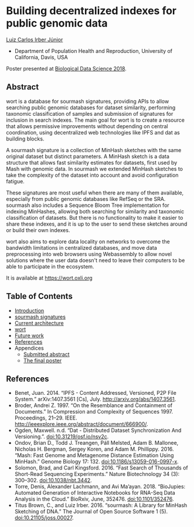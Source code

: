 # Building decentralized indexes for public genomic data

[Luiz Carlos Irber Júnior](https://github.com/luizirber)

- Department of Population Health and Reproduction, University of California, Davis, USA

Poster presented at [Biological Data Science 2018][1].

## Abstract

wort is a database for sourmash signatures, providing APIs to allow
searching public genomic databases for dataset similarity, performing
taxonomic classification of samples and submission of signatures for
inclusion in search indexes. The main goal for wort is to create a
resource that allows permissive improvements without depending on
central coordination, using decentralized web technologies like IPFS
and dat as building blocks.

A sourmash signature is a collection of MinHash sketches with the same
original dataset but distinct parameters. A MinHash sketch is a data
structure that allows fast similarity estimates for datasets, first
used by Mash with genomic data. In sourmash we extended MinHash
sketches to take the complexity of the dataset into account and avoid
configuration fatigue.

These signatures are most useful when there are many of them available,
especially from public genomic databases like RefSeq or the SRA.
sourmash also includes a Sequence Bloom Tree implementation for
indexing MinHashes, allowing both searching for similarity and
taxonomic classification of datasets. But there is no functionality to
make it easier to share these indexes, and it is up to the user to send
these sketches around or build their own indexes.

wort also aims to explore data locality on networks to overcome the
bandwidth limitations in centralized databases, and move data
preprocessing into web browsers using Webassembly to allow novel
solutions where the user data doesn't need to leave their computers to
be able to participate in the ecosystem.

It is available at https://wort.oxli.org

## Table of Contents

- [Introduction](01.intro.md)
- [sourmash signatures](02.sourmash.md)
- [Current architecture](03.current_arch.md)
- [wort](04.wort.md)
- [Future work](05.future.md)
- [References](#references)
- Appendices
  - [Submitted abstract](abstract.md)
  - [The final poster](poster/poster.pdf)

## References

- Benet, Juan. 2014. “IPFS - Content Addressed, Versioned, P2P File System.” arXiv:1407.3561 [Cs], July. http://arxiv.org/abs/1407.3561.
- Broder, Andrei Z. 1997. “On the Resemblance and Containment of Documents.” In Compression and Complexity of Sequences 1997. Proceedings, 21–29. IEEE. http://ieeexplore.ieee.org/abstract/document/666900/.
- Ogden, Maxwell. n.d. “Dat - Distributed Dataset Synchronization And Versioning.”. [doi:10.31219/osf.io/nsv2c](https://doi.org/10.31219/osf.io/nsv2c).
- Ondov, Brian D., Todd J. Treangen, Páll Melsted, Adam B. Mallonee, Nicholas H. Bergman, Sergey Koren, and Adam M. Phillippy. 2016. “Mash: Fast Genome and Metagenome Distance Estimation Using MinHash.” Genome Biology 17: 132. [doi:10.1186/s13059-016-0997-x](https://doi.org/10.1186/s13059-016-0997-x).
- Solomon, Brad, and Carl Kingsford. 2016. “Fast Search of Thousands of Short-Read Sequencing Experiments.” Nature Biotechnology 34 (3): 300–302. [doi:10.1038/nbt.3442](https://doi.org/10.1038/nbt.3442).
- Torre, Denis, Alexander Lachmann, and Avi Ma’ayan. 2018. “BioJupies: Automated Generation of Interactive Notebooks for RNA-Seq Data Analysis in the Cloud.” BioRxiv, June, 352476. [doi:10.1101/352476](https://doi.org/10.1101/352476).
- Titus Brown, C., and Luiz Irber. 2016. “sourmash: A Library for MinHash Sketching of DNA.” The Journal of Open Source Software 1 (5). [doi:10.21105/joss.00027](https://doi.org/10.21105/joss.00027).

[1]: https://meetings.cshl.edu/meetings.aspx?meet=DATA&year=18
